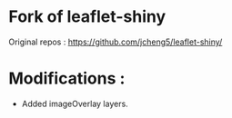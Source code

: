 # Fork of leaflet-shiny 


Original repos : <https://github.com/jcheng5/leaflet-shiny/>


# Modifications :
- Added imageOverlay layers.
